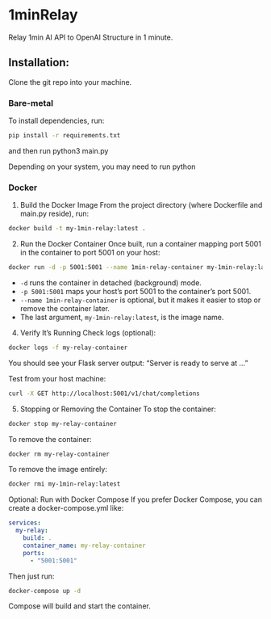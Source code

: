 # 1minRelay
Relay 1min AI API to OpenAI Structure in 1 minute.

## Installation:

Clone the git repo into your machine.

### Bare-metal

To install dependencies, run:
```bash
pip install -r requirements.txt
```

and then run python3 main.py

Depending on your system, you may need to run python

### Docker

1. Build the Docker Image
From the project directory (where Dockerfile and main.py reside), run:

```bash
docker build -t my-1min-relay:latest .
```

2. Run the Docker Container
Once built, run a container mapping port 5001 in the container to port 5001 on your host:

```bash
docker run -d -p 5001:5001 --name 1min-relay-container my-1min-relay:latest
```

- `-d` runs the container in detached (background) mode.
- `-p 5001:5001` maps your host’s port 5001 to the container’s port 5001.
- `--name 1min-relay-container` is optional, but it makes it easier to stop or remove the container later.
- The last argument, `my-1min-relay:latest`, is the image name.


4. Verify It’s Running
Check logs (optional):

```bash
docker logs -f my-relay-container
```
You should see your Flask server output: “Server is ready to serve at …”

Test from your host machine:

```bash
curl -X GET http://localhost:5001/v1/chat/completions
```

5. Stopping or Removing the Container
To stop the container:

```bash
docker stop my-relay-container
```

To remove the container:

```bash
docker rm my-relay-container
```

To remove the image entirely:

```bash
docker rmi my-1min-relay:latest
```

Optional: Run with Docker Compose
If you prefer Docker Compose, you can create a docker-compose.yml like:

```yaml
services:
  my-relay:
    build: .
    container_name: my-relay-container
    ports:
      - "5001:5001"
```

Then just run:

```bash
docker-compose up -d
```
Compose will build and start the container.

